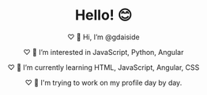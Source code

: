 <body>
		<header>
			<div class="caixa">
				<h1>Hello! 😊</h1>

<p>♡ 👋 Hi, I’m @gdaiside</p>
<p>♡ 👀 I’m interested in JavaScript, Python, Angular</p>
<p>♡ 🌱 I’m currently learning HTML, JavaScript, Angular, CSS</p>
<p>♡ 💪  I'm trying to work on my profile day by day.</p>
<!---
gdaiside/gdaiside is a ✨ special ✨ repository because its `README.md` (this file) appears on your GitHub profile.
You can click the Preview link to take a look at your changes.
--->
